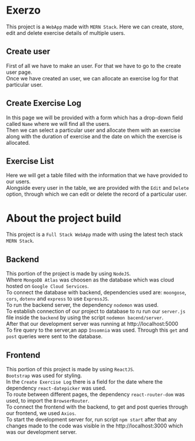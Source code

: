 # Exerzo

This project is a `WebApp` made with `MERN Stack`. Here we can create, store, edit and delete exercise details of multiple users.

## Create user
First of all we have to make an user. For that we have to go to the create user page.\
Once we have created an user, we can allocate an exercise log for that particular user.

## Create Exercise Log
In this page we will be provided with a form which has a drop-down field called `Name` where we will find all the users.\
Then we can select a particular user and allocate them with an exercise along with the duration of exercise and the date on which the exercise is allocated.

## Exercise List 

Here we will get a table filled with the information that we have provided to our users.\
Alongside every user in the table, we are provided with the `Edit` and `Delete` option, through which we can edit or delete the record of a particular user.

# About the project build
This project is a `Full Stack WebApp` made with using the latest tech stack `MERN Stack`.



## Backend
This portion of the project is made by using `NodeJS`.\
Where `MongoDB Atlas` was choosen as the database which was cloud hosted on `Google Cloud Services`.\
To connect the database with backend, dependencies used are: `moongose`, `cors`, `dotenv` and `express` to use `ExpressJS`.\
To run the backend server, the dependency `nodemon` was used.\
To establish connection of our project to database to ru run our `server.js` file inside the `backend` by using the script `nodemon bacend/server`.\
After that our development server was running at http://localhost:5000\
To fire query to the server,an app `Insomnia` was used. Through this `get` and `post` queries were sent to the database.

## Frontend

This portion of this project is made by using `ReactJS`.\
`Bootstrap` was used for styling.\
In the `Create Exercise Log` there is a field for the date where the dependency `react-datepicker` was used.\
To route between different pages, the dependency `react-router-dom` was used, to import the `BrowserRouter`.\
To connect the frontend with the backend, to get and post queries through our frontend, we used `Axios`.\
To start the development server for, run script `npm start` after that any changes made to the code was visible in the http://localhost:3000 which was our development server.
